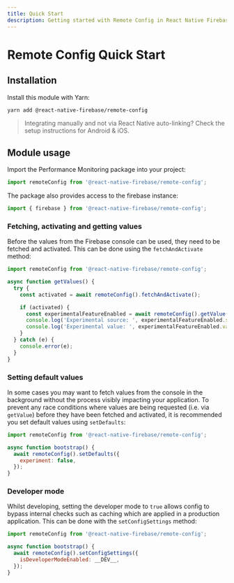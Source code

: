 ```yaml
---
title: Quick Start
description: Getting started with Remote Config in React Native Firebase
---
```


# Remote Config Quick Start

## Installation

Install this module with Yarn:

```bash
yarn add @react-native-firebase/remote-config
```

> Integrating manually and not via React Native auto-linking? Check the setup instructions for <Anchor version group href="/android">Android</Anchor> & <Anchor version group href="/ios">iOS</Anchor>.

## Module usage

Import the Performance Monitoring package into your project:

```js
import remoteConfig from '@react-native-firebase/remote-config';
```

The package also provides access to the firebase instance:

```js
import { firebase } from '@react-native-firebase/remote-config';
```

### Fetching, activating and getting values

Before the values from the Firebase console can be used, they need to be fetched and activated. This can be done using
the `fetchAndActivate` method:

```js
import remoteConfig from '@react-native-firebase/remote-config';

async function getValues() {
  try {
    const activated = await remoteConfig().fetchAndActivate();

    if (activated) {
      const experimentalFeatureEnabled = await remoteConfig().getValue('experiment');
      console.log('Experimental source: ', experimentalFeatureEnabled.source);
      console.log('Experimental value: ', experimentalFeatureEnabled.value);
    }
  } catch (e) {
    console.error(e);
  }
}
```

### Setting default values

In some cases you may want to fetch values from the console in the background without the process visibly impacting
your application. To prevent any race conditions where values are being requested (i.e. via `getValue`) before they
have been fetched and activated, it is recommended you set default values using `setDefaults`:

```js
import remoteConfig from '@react-native-firebase/remote-config';

async function bootstrap() {
  await remoteConfig().setDefaults({
    experiment: false,
  });
}
```

### Developer mode

Whilst developing, setting the developer mode to `true` allows config to bypass internal checks such as caching
which are applied in a production application. This can be done with the `setConfigSettings` method:

```js
import remoteConfig from '@react-native-firebase/remote-config';

async function bootstrap() {
  await remoteConfig().setConfigSettings({
    isDeveloperModeEnabled: __DEV__,
  });
}
```
